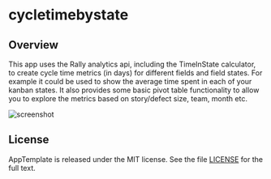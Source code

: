 cycletimebystate
=========================

## Overview

This app uses the Rally analytics api, including the TimeInState calculator, to create cycle time metrics (in days) for different fields and field states. For example it could be used to show the average time spent in each of your kanban states. It also provides some basic pivot table functionality to allow you to explore the metrics based on story/defect size, team, month etc.

![screenshot](https://raw.github.com/wrackzone/cycle-time-by-state/master/cycletimebystate.png)

## License

AppTemplate is released under the MIT license.  See the file [LICENSE](https://raw.github.com/RallyApps/AppTemplate/master/LICENSE) for the full text.
